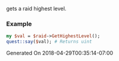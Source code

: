 gets a raid highest level.
### Example

```perl
my $val = $raid->GetHighestLevel();
quest::say($val); # Returns uint
```


Generated On 2018-04-29T00:35:14-07:00
